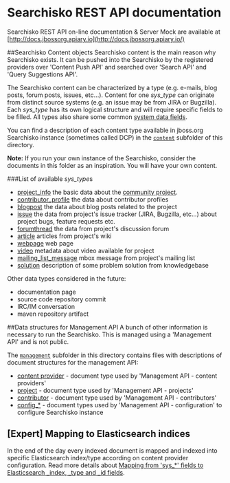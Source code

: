 Searchisko REST API documentation
=================================

Searchisko REST API on-line documentation & Server Mock are available at [http://docs.jbossorg.apiary.io](http://docs.jbossorg.apiary.io/)

##Searchisko Content objects
Searchisko content is the main reason why Searchisko exists. It can be pushed into the Searchisko by the 
registered providers over 'Content Push API' and searched over 'Search API' and 
'Query Suggestions API'.

The Searchisko content can be characterized by a type (e.g. e-mails, blog posts, forum 
posts, issues, etc...). Content for one *sys_type* can originate from distinct source
systems (e.g. an issue may be from JIRA or Bugzilla). 
Each *sys_type* has its own logical structure and will require specific fields
to be filled. All types also share some common [system data fields](content/dcp_content_object.md).

You can find a description of each content type available in jboss.org Searchisko instance (sometimes called DCP) in the
[`content`](content) subfolder of this directory.

**Note:** If you run your own instance of the Searchisko, consider the documents in this folder 
as an inspiration. You will have your own content.

###List of available *sys_type*s

+ [project_info](content/project_info.md) the basic data about the [community project](https://www.jboss.org/projects.html). 
+ [contributor_profile](content/contributor_profile.md) the data about contributor profiles
+ [blogpost](content/blogpost.md) the data about blog posts related to the project
+ [issue](content/issue.md) the data from project's issue tracker (JIRA, Bugzilla, 
  etc...) about project bugs, feature requests etc.
+ [forumthread](content/forumthread.md) the data from project's discussion forum
+ [article](content/article.md) articles from project's wiki
+ [webpage](content/webpage.md) web page
+ [video](content/video.md) metadata about video available for project
+ [mailing_list_message](content/mailing_list_message.md) mbox message from project's mailing list
+ [solution](content/solution.md) description of some problem solution from knowledgebase

Other data types considered in the future:

+ documentation page
+ source code repository commit
+ IRC/IM conversation
+ maven repository artifact

##Data structures for Management API
A bunch of other information is necessary to run the Searchisko. This is managed using a 'Management API' and is not public.
 
The [`management`](management) subfolder in this directory contains files with 
descriptions of document structures for the management API:

+ [content provider](management/content_provider.md) - document type used by 'Management API - content providers'
+ [project](management/project.md) - document type used by 'Management API - projects'
+ [contributor](management/contributor.md) - document type used by 'Management API - contributors'
+ [config_*](management)  - document types used by 'Management API - configuration' to configure Searchisko instance

## [Expert] Mapping to Elasticsearch indices

In the end of the day every indexed document is mapped and indexed into specific Elasticsearch index/type according on content provider configuration. Read more details about [Mapping from 'sys\_*' fields to Elasticsearch \_index, \_type and \_id fields](sys_fields_to_es_fields_mapping.md).

